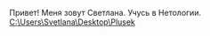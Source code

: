 Привет! Меня зовут Светлана. Учусь в Нетологии.
[C:\Users\Svetlana\Desktop\Plusek](https://github.com/Plusek/Plusek---DZ-3/blob/main/photo.jpg)
